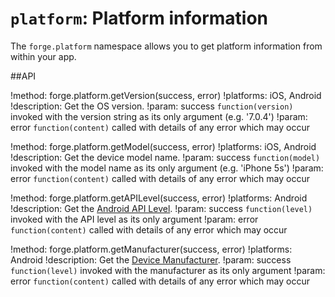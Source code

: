``platform``: Platform information
======================

The ``forge.platform`` namespace allows you to get platform information from within your app.

##API

!method: forge.platform.getVersion(success, error)
!platforms: iOS, Android
!description: Get the OS version.
!param: success `function(version)` invoked with the version string as its only argument (e.g. '7.0.4')
!param: error `function(content)` called with details of any error which may occur

!method: forge.platform.getModel(success, error)
!platforms: iOS, Android
!description: Get the device model name.
!param: success `function(model)` invoked with the model name as its only argument (e.g. 'iPhone 5s')
!param: error `function(content)` called with details of any error which may occur

!method: forge.platform.getAPILevel(success, error)
!platforms: Android
!description: Get the [Android API Level](http://developer.android.com/guide/topics/manifest/uses-sdk-element.html#ApiLevels).
!param: success `function(level)` invoked with the API level as its only argument
!param: error `function(content)` called with details of any error which may occur

!method: forge.platform.getManufacturer(success, error)
!platforms: Android
!description: Get the [Device Manufacturer](http://developer.android.com/reference/android/os/Build.html#MANUFACTURER).
!param: success `function(level)` invoked with the manufacturer as its only argument
!param: error `function(content)` called with details of any error which may occur